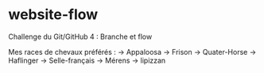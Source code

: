 # website-flow

Challenge du Git/GitHub 4 : Branche et flow

Mes races de chevaux préférés :
-> Appaloosa
-> Frison
-> Quater-Horse
-> Haflinger
-> Selle-français
-> Mérens
-> lipizzan
